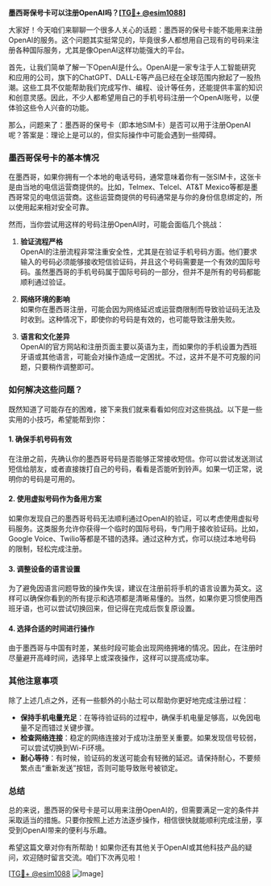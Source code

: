 **墨西哥保号卡可以注册OpenAI吗？[[TG💪+ @esim1088](https://t.me/s/esim1088)]**

大家好！今天咱们来聊聊一个很多人关心的话题：墨西哥的保号卡能不能用来注册OpenAI的服务。这个问题其实挺常见的，毕竟很多人都想用自己现有的号码来注册各种国际服务，尤其是像OpenAI这样功能强大的平台。

首先，让我们简单了解一下OpenAI是什么。OpenAI是一家专注于人工智能研究和应用的公司，旗下的ChatGPT、DALL-E等产品已经在全球范围内掀起了一股热潮。这些工具不仅能帮助我们完成写作、编程、设计等任务，还能提供丰富的知识和创意灵感。因此，不少人都希望用自己的手机号码注册一个OpenAI账号，以便体验这些令人兴奋的功能。

那么，问题来了：墨西哥的保号卡（即本地SIM卡）是否可以用于注册OpenAI呢？答案是：理论上是可以的，但实际操作中可能会遇到一些障碍。

### **墨西哥保号卡的基本情况**

在墨西哥，如果你拥有一个本地的电话号码，通常意味着你有一张SIM卡，这张卡是由当地的电信运营商提供的。比如，Telmex、Telcel、AT&T Mexico等都是墨西哥常见的电信运营商。这些运营商提供的号码通常是与你的身份信息绑定的，所以使用起来相对安全可靠。

然而，当你尝试用这样的号码注册OpenAI时，可能会面临几个挑战：

1. **验证流程严格**  
   OpenAI的注册流程非常注重安全性，尤其是在验证手机号码方面。他们要求输入的号码必须能够接收短信验证码，并且这个号码需要是一个有效的国际号码。虽然墨西哥的手机号码属于国际号码的一部分，但并不是所有的号码都能顺利通过验证。

2. **网络环境的影响**  
   如果你在墨西哥注册，可能会因为网络延迟或运营商限制而导致验证码无法及时收到。这种情况下，即使你的号码是有效的，也可能导致注册失败。

3. **语言和文化差异**  
   OpenAI的官方网站和注册页面主要以英语为主，而如果你的手机设置为西班牙语或其他语言，可能会对操作造成一定困扰。不过，这并不是不可克服的问题，只要稍作调整即可。

### **如何解决这些问题？**

既然知道了可能存在的困难，接下来我们就来看看如何应对这些挑战。以下是一些实用的小技巧，希望能帮到你：

#### **1. 确保手机号码有效**
在注册之前，先确认你的墨西哥号码是否能够正常接收短信。你可以尝试发送测试短信给朋友，或者直接拨打自己的号码，看看是否能听到铃声。如果一切正常，说明你的号码是可用的。

#### **2. 使用虚拟号码作为备用方案**
如果你发现自己的墨西哥号码无法顺利通过OpenAI的验证，可以考虑使用虚拟号码服务。这类服务允许你获得一个临时的国际号码，专门用于接收验证码。比如，Google Voice、Twilio等都是不错的选择。通过这种方式，你可以绕过本地号码的限制，轻松完成注册。

#### **3. 调整设备的语言设置**
为了避免因语言问题导致的操作失误，建议在注册前将手机的语言设置为英文。这样可以确保你看到的所有提示和选项都是清晰易懂的。当然，如果你更习惯使用西班牙语，也可以尝试切换回来，但记得在完成后恢复原设置。

#### **4. 选择合适的时间进行操作**
由于墨西哥与中国有时差，某些时段可能会出现网络拥堵的情况。因此，在注册时尽量避开高峰时间，选择早上或深夜操作，这样可以提高成功率。

### **其他注意事项**

除了上述几点之外，还有一些额外的小贴士可以帮助你更好地完成注册过程：

- **保持手机电量充足**：在等待验证码的过程中，确保手机电量足够高，以免因电量不足而错过关键步骤。
- **检查网络连接**：稳定的网络连接对于成功注册至关重要。如果发现信号较弱，可以尝试切换到Wi-Fi环境。
- **耐心等待**：有时候，验证码的发送可能会有轻微的延迟。请保持耐心，不要频繁点击“重新发送”按钮，否则可能导致账号被锁定。

### **总结**

总的来说，墨西哥的保号卡是可以用来注册OpenAI的，但需要满足一定的条件并采取适当的措施。只要你按照上述方法逐步操作，相信很快就能顺利完成注册，享受到OpenAI带来的便利与乐趣。

希望这篇文章对你有所帮助！如果你还有其他关于OpenAI或其他科技产品的疑问，欢迎随时留言交流。咱们下次再见啦！

[[TG💪+ @esim1088](https://t.me/s/esim1088) ![Image](https://i.postimg.cc/4NQfJmqS/Snipaste-2025-05-13-00-14-12.png)]